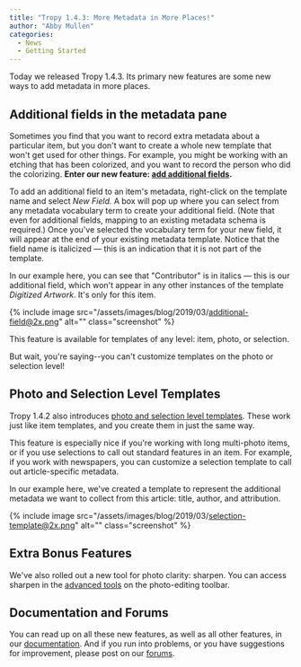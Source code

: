 ```yaml
---
title: "Tropy 1.4.3: More Metadata in More Places!"
author: "Abby Mullen"
categories:
  - News
  - Getting Started
---
```


Today we released Tropy 1.4.3. Its primary new features are some new ways to add metadata in more places.

## Additional fields in the metadata pane

Sometimes you find that you want to record extra metadata about a particular item, but you don't want to create a whole new template that won't get used for other things. For example, you might be working with an etching that has been colorized, and you want to record the person who did the colorizing. **Enter our new feature: [add additional fields](https://docs.tropy.org/in-the-project-view/add_metadata#adding-additional-fields-to-individual-items).**

To add an additional field to an item's metadata, right-click on the template name and select *New Field.* A box will pop up where you can select from any metadata vocabulary term to create your additional field. (Note that even for additional fields, mapping to an existing metadata schema is required.) Once you've selected the vocabulary term for your new field, it will appear at the end of your existing metadata template. Notice that the field name is italicized — this is an indication that it is not part of the template.

In our example here, you can see that "Contributor" is in italics — this is our additional field, which won't appear in any other instances of the template *Digitized Artwork*. It's only for this item.

{% include image src="/assets/images/blog/2019/03/additional-field@2x.png" alt="" class="screenshot" %}

This feature is available for templates of any level: item, photo, or selection.

But wait, you're saying--you can't customize templates on the photo or selection level!

## Photo and Selection Level Templates

Tropy 1.4.2 also introduces [photo and selection level templates](https://docs.tropy.org/in-the-item-view/selections#add-metadata-to-your-selection). These work just like item templates, and you create them in just the same way.

This feature is especially nice if you're working with long multi-photo items, or if you use selections to call out standard features in an item. For example, if you work with newspapers, you can customize a selection template to call out article-specific metadata.

In our example here, we've created a template to represent the additional metadata we want to collect from this article: title, author, and attribution.

{% include image src="/assets/images/blog/2019/03/selection-template@2x.png" alt="" class="screenshot" %}

## Extra Bonus Features
We've also rolled out a new tool for photo clarity: sharpen. You can access sharpen in the [advanced tools](https://docs.tropy.org/in-the-item-view/photo-editing#advanced-photo-editing) on the photo-editing toolbar.

## Documentation and Forums

You can read up on all these new features, as well as all other features, in our [documentation](https://docs.tropy.org/). And if you run into problems, or you have suggestions for improvement, please post on our [forums](https://forums.tropy.org/).
